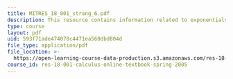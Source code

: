 ```yaml
---
title: MITRES_18_001_strang_6.pdf
description: This resource contains information related to exponentials and logarithms.
type: course
layout: pdf
uid: 593f71ade474078c4471ea560dbd804d
file_type: application/pdf
file_location: >-
  https://open-learning-course-data-production.s3.amazonaws.com/res-18-001-calculus-online-textbook-spring-2005/593f71ade474078c4471ea560dbd804d_MITRES_18_001_strang_6.pdf
course_id: res-18-001-calculus-online-textbook-spring-2005
---
```

